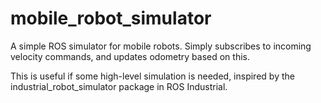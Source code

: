 # mobile_robot_simulator
A simple ROS simulator for mobile robots. Simply subscribes to incoming velocity commands, and updates odometry based on this.

This is useful if some high-level simulation is needed, inspired by the industrial_robot_simulator package in ROS Industrial.
